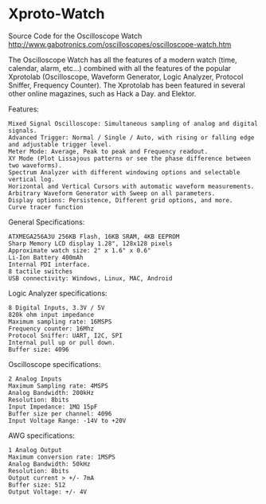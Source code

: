 Xproto-Watch
============

Source Code for the Oscilloscope Watch
http://www.gabotronics.com/oscilloscopes/oscilloscope-watch.htm

The Oscilloscope Watch has all the features of a modern watch (time, calendar, alarm, etc...) combined with all the features of the popular Xprotolab (Oscilloscope, Waveform Generator, Logic Analyzer, Protocol Sniffer, Frequency Counter). The Xprotolab has been featured in several other online magazines, such as Hack a Day. and Elektor.

Features:

    Mixed Signal Oscilloscope: Simultaneous sampling of analog and digital signals.
    Advanced Trigger: Normal / Single / Auto, with rising or falling edge and adjustable trigger level.
    Meter Mode: Average, Peak to peak and Frequency readout.
    XY Mode (Plot Lissajous patterns or see the phase difference between two waveforms).
    Spectrum Analyzer with different windowing options and selectable vertical log.
    Horizontal and Vertical Cursors with automatic waveform measurements.
    Arbitrary Waveform Generator with Sweep on all parameters.
    Display options: Persistence, Different grid options, and more.
    Curve tracer function

General Specifications:

    ATXMEGA256A3U 256KB Flash, 16KB SRAM, 4KB EEPROM
    Sharp Memory LCD display 1.28", 128x128 pixels
    Approximate watch size: 2" x 1.6" x 0.6"
    Li-Ion Battery 400mAh
    Internal PDI interface.
    8 tactile switches
    USB connectivity: Windows, Linux, MAC, Android

Logic Analyzer specifications:

    8 Digital Inputs, 3.3V / 5V
    820k ohm input impedance
    Maximum sampling rate: 16MSPS
    Frequency counter: 16Mhz
    Protocol Sniffer: UART, I2C, SPI
    Internal pull up or pull down.
    Buffer size: 4096

Oscilloscope specifications:

    2 Analog Inputs
    Maximum Sampling rate: 4MSPS
    Analog Bandwidth: 200kHz
    Resolution: 8bits
    Input Impedance: 1MΩ 15pF
    Buffer size per channel: 4096
    Input Voltage Range: -14V to +20V

AWG specifications:

    1 Analog Output
    Maximum conversion rate: 1MSPS
    Analog Bandwidth: 50kHz
    Resolution: 8bits
    Output current > +/- 7mA
    Buffer size: 512
    Output Voltage: +/- 4V

